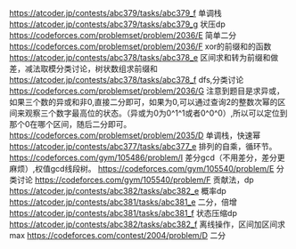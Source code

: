 https://atcoder.jp/contests/abc379/tasks/abc379_f 单调栈
https://atcoder.jp/contests/abc379/tasks/abc379_g 状压dp
https://codeforces.com/problemset/problem/2036/E 简单二分
https://codeforces.com/problemset/problem/2036/F xor的前缀和的函数
https://atcoder.jp/contests/abc378/tasks/abc378_e 区间求和转为前缀和做差，减法取模分类讨论，树状数组求前缀和
https://atcoder.jp/contests/abc378/tasks/abc378_f dfs,分类讨论
https://codeforces.com/problemset/problem/2036/G 注意到题目是求异或，如果三个数的异或和非0,直接二分即可，如果为0,可以通过查询2的整数次幂的区间来观察三个数字最高位的状态。（异或为0为0^1^1或者0^0^0）,所以可以定位到那个0在哪个区间，随后二分即可。
https://codeforces.com/problemset/problem/2035/D 单调栈，快速幂
https://atcoder.jp/contests/abc377/tasks/abc377_e 排列的自乘，循环节。
https://codeforces.com/gym/105486/problem/I 差分gcd（不用差分，差分更麻烦）,权值gcd线段树。
https://codeforces.com/gym/105540/problem/E 分类讨论
https://codeforces.com/gym/105540/problem/F 贡献法，dp
https://atcoder.jp/contests/abc382/tasks/abc382_e 概率dp
https://atcoder.jp/contests/abc381/tasks/abc381_e 二分，倍增
https://atcoder.jp/contests/abc381/tasks/abc381_f 状态压缩dp
https://atcoder.jp/contests/abc382/tasks/abc382_f 离线操作，区间加区间求max
https://codeforces.com/contest/2004/problem/D 二分
